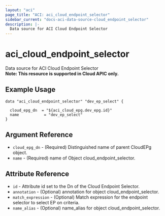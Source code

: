 ```yaml
---
layout: "aci"
page_title: "ACI: aci_cloud_endpoint_selector"
sidebar_current: "docs-aci-data-source-cloud_endpoint_selector"
description: |-
  Data source for ACI Cloud Endpoint Selector
---
```


# aci_cloud_endpoint_selector #
Data source for ACI Cloud Endpoint Selector  
<b>Note: This resource is supported in Cloud APIC only.</b>
## Example Usage ##

```hcl
data "aci_cloud_endpoint_selector" "dev_ep_select" {

  cloud_epg_dn  = "${aci_cloud_epg.dev_epg.id}"
  name           = "dev_ep_select"
}
```
## Argument Reference ##
* `cloud_epg_dn` - (Required) Distinguished name of parent CloudEPg object.
* `name` - (Required) name of Object cloud_endpoint_selector.



## Attribute Reference

* `id` - Attribute id set to the Dn of the Cloud Endpoint Selector.
* `annotation` - (Optional) annotation for object cloud_endpoint_selector.
* `match_expression` - (Optional) Match expression for the endpoint selector to select EP on criteria.
* `name_alias` - (Optional) name_alias for object cloud_endpoint_selector.
